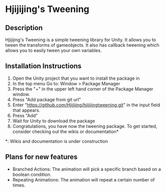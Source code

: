 # Hjijijing's Tweening
## Description 
Hjijijing's Tweening is a simple tweening library for Unity. It allows you to tween the transforms of gameobjects. It also has callback tweening which allows you to easily tween your own variables.
## Installation Instructions
1. Open the Unity project that you want to install the package in
2. In the top menu Go to: Window > Package Manager
3. Press the "+" in the upper left hand corner of the Package Manager window.
4. Press "Add package from git url"
5. Enter "https://github.com/Hjijijing/hjijijingtweening.git" in the input field that appears.
6. Press "Add"
7. Wait for Unity to download the package
8. Congratulations, you have now the tweening package. To get started, consider checking out the wikis or documentation*

*: Wikis and documentation is under construction

## Plans for new features
- Branched Actions: The animation will pick a specific branch based on a boolean condition.
- Repeating Animations: The animation will repeat a certain number of times.